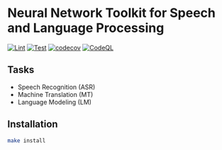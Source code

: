 # Neural Network Toolkit for Speech and Language Processing
[![Lint](https://github.com/kmori6/neural-networks/actions/workflows/lint.yaml/badge.svg)](https://github.com/kmori6/neural-networks/actions/workflows/lint.yaml)
[![Test](https://github.com/kmori6/neural-networks/actions/workflows/test.yaml/badge.svg)](https://github.com/kmori6/neural-networks/actions/workflows/test.yaml)
[![codecov](https://codecov.io/github/kmori6/neural-networks/graph/badge.svg?token=65HINWOTA5)](https://codecov.io/github/kmori6/neural-networks)
[![CodeQL](https://github.com/kmori6/neural-networks/actions/workflows/github-code-scanning/codeql/badge.svg)](https://github.com/kmori6/neural-networks/actions/workflows/github-code-scanning/codeql)

## Tasks
- Speech Recognition (ASR)
- Machine Translation (MT)
- Language Modeling (LM)

## Installation
```bash
make install
```

